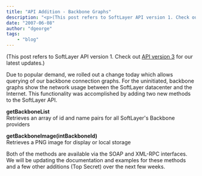 ```yaml
---
title: "API Addition - Backbone Graphs"
description: "<p>(This post refers to SoftLayer API version 1. Check out <a href=http://sldn.softlayer.com/03/2008/and-now-for-someth"
date: "2007-06-08"
author: "dgeorge"
tags:
    - "blog"
---
```


<p>(This post refers to SoftLayer API version 1. Check out <a href="http://sldn.softlayer.com/03/2008/and-now-for-something-completely-different/">API version 3</a> for our latest updates.)</p>
<p>Due to popular demand, we rolled out a change today which allows querying of our backbone connection graphs.  For the uninitiated, backbone graphs show the network usage between the SoftLayer datacenter and the Internet. This functionality was accomplished by adding two new methods to the SoftLayer API.</p>
<p><strong>getBackboneList</strong><br />
Retrieves an array of id and name pairs for all SoftLayer's Backbone providers</p>
<p><strong>getBackboneImage(intBackboneId)</strong><br />
Retrieves a PNG image for display or local storage</p>
<p>Both of the methods are available via the SOAP and XML-RPC interfaces.  We will be updating the documentation and examples for these methods and a few other additions (Top Secret) over the next few weeks.</p>

